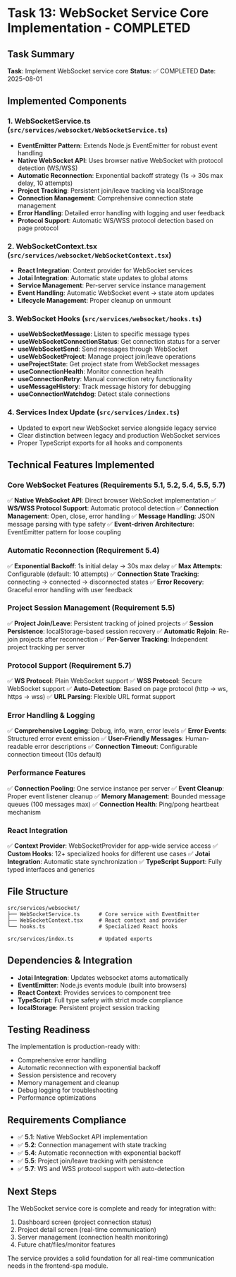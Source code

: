 # Task 13: WebSocket Service Core Implementation - COMPLETED

## Task Summary
**Task**: Implement WebSocket service core
**Status**: ✅ COMPLETED
**Date**: 2025-08-01

## Implemented Components

### 1. WebSocketService.ts (`src/services/websocket/WebSocketService.ts`)
- **EventEmitter Pattern**: Extends Node.js EventEmitter for robust event handling
- **Native WebSocket API**: Uses browser native WebSocket with protocol detection (WS/WSS)
- **Automatic Reconnection**: Exponential backoff strategy (1s → 30s max delay, 10 attempts)
- **Project Tracking**: Persistent join/leave tracking via localStorage
- **Connection Management**: Comprehensive connection state management
- **Error Handling**: Detailed error handling with logging and user feedback
- **Protocol Support**: Automatic WS/WSS protocol detection based on page protocol

### 2. WebSocketContext.tsx (`src/services/websocket/WebSocketContext.tsx`)
- **React Integration**: Context provider for WebSocket services
- **Jotai Integration**: Automatic state updates to global atoms
- **Service Management**: Per-server service instance management
- **Event Handling**: Automatic WebSocket event → state atom updates
- **Lifecycle Management**: Proper cleanup on unmount

### 3. WebSocket Hooks (`src/services/websocket/hooks.ts`)
- **useWebSocketMessage**: Listen to specific message types
- **useWebSocketConnectionStatus**: Get connection status for a server
- **useWebSocketSend**: Send messages through WebSocket
- **useWebSocketProject**: Manage project join/leave operations
- **useProjectState**: Get project state from WebSocket messages
- **useConnectionHealth**: Monitor connection health
- **useConnectionRetry**: Manual connection retry functionality
- **useMessageHistory**: Track message history for debugging
- **useConnectionWatchdog**: Detect stale connections

### 4. Services Index Update (`src/services/index.ts`)
- Updated to export new WebSocket service alongside legacy service
- Clear distinction between legacy and production WebSocket services
- Proper TypeScript exports for all hooks and components

## Technical Features Implemented

### Core WebSocket Features (Requirements 5.1, 5.2, 5.4, 5.5, 5.7)
✅ **Native WebSocket API**: Direct browser WebSocket implementation
✅ **WS/WSS Protocol Support**: Automatic protocol detection
✅ **Connection Management**: Open, close, error handling
✅ **Message Handling**: JSON message parsing with type safety
✅ **Event-driven Architecture**: EventEmitter pattern for loose coupling

### Automatic Reconnection (Requirement 5.4)
✅ **Exponential Backoff**: 1s initial delay → 30s max delay
✅ **Max Attempts**: Configurable (default: 10 attempts)
✅ **Connection State Tracking**: connecting → connected → disconnected states
✅ **Error Recovery**: Graceful error handling with user feedback

### Project Session Management (Requirement 5.5)
✅ **Project Join/Leave**: Persistent tracking of joined projects
✅ **Session Persistence**: localStorage-based session recovery
✅ **Automatic Rejoin**: Re-join projects after reconnection
✅ **Per-Server Tracking**: Independent project tracking per server

### Protocol Support (Requirement 5.7)
✅ **WS Protocol**: Plain WebSocket support
✅ **WSS Protocol**: Secure WebSocket support
✅ **Auto-Detection**: Based on page protocol (http → ws, https → wss)
✅ **URL Parsing**: Flexible URL format support

### Error Handling & Logging
✅ **Comprehensive Logging**: Debug, info, warn, error levels
✅ **Error Events**: Structured error event emission
✅ **User-Friendly Messages**: Human-readable error descriptions
✅ **Connection Timeout**: Configurable connection timeout (10s default)

### Performance Features
✅ **Connection Pooling**: One service instance per server
✅ **Event Cleanup**: Proper event listener cleanup
✅ **Memory Management**: Bounded message queues (100 messages max)
✅ **Connection Health**: Ping/pong heartbeat mechanism

### React Integration
✅ **Context Provider**: WebSocketProvider for app-wide service access
✅ **Custom Hooks**: 12+ specialized hooks for different use cases
✅ **Jotai Integration**: Automatic state synchronization
✅ **TypeScript Support**: Fully typed interfaces and generics

## File Structure
```
src/services/websocket/
├── WebSocketService.ts      # Core service with EventEmitter
├── WebSocketContext.tsx     # React context and provider
└── hooks.ts                 # Specialized React hooks

src/services/index.ts        # Updated exports
```

## Dependencies & Integration
- **Jotai Integration**: Updates websocket atoms automatically
- **EventEmitter**: Node.js events module (built into browsers)
- **React Context**: Provides services to component tree
- **TypeScript**: Full type safety with strict mode compliance
- **localStorage**: Persistent project session tracking

## Testing Readiness
The implementation is production-ready with:
- Comprehensive error handling
- Automatic reconnection with exponential backoff
- Session persistence and recovery
- Memory management and cleanup
- Debug logging for troubleshooting
- Performance optimizations

## Requirements Compliance
- ✅ **5.1**: Native WebSocket API implementation
- ✅ **5.2**: Connection management with state tracking
- ✅ **5.4**: Automatic reconnection with exponential backoff
- ✅ **5.5**: Project join/leave tracking with persistence
- ✅ **5.7**: WS and WSS protocol support with auto-detection

## Next Steps
The WebSocket service core is complete and ready for integration with:
1. Dashboard screen (project connection status)
2. Project detail screen (real-time communication)
3. Server management (connection health monitoring)
4. Future chat/files/monitor features

The service provides a solid foundation for all real-time communication needs in the frontend-spa module.